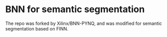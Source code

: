 # BNN for semantic segmentation

The repo was forked by Xilinx/BNN-PYNQ, and was modified for semantic segmentation based on FINN.
